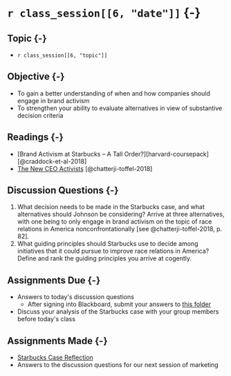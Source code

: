 # `r class_session[[6, "date"]]` {-}

## Topic {-}

- `r class_session[[6, "topic"]]`

## Objective {-}

- To gain a better understanding of when and how companies should engage in
brand activism  
- To strengthen your ability to evaluate alternatives in view of substantive
decision criteria  

## Readings {-}

- [Brand Activism at Starbucks – A Tall Order?][harvard-coursepack]
[@craddock-et-al-2018]  
- [The New CEO Activists][chatterji-toffel-2018] [@chatterji-toffel-2018]

## Discussion Questions {-}

1. What decision needs to be made in the Starbucks case, and what alternatives
should Johnson be considering? Arrive at three alternatives, with one being to
only engage in brand activism on the topic of race relations in America
nonconfrontationally [see @chatterji-toffel-2018, p. 82].
2. What guiding principles should Starbucks use to decide among initiatives that
it could pursue to improve race relations in America? Define and rank the
guiding principles you arrive at cogently.

## Assignments Due {-}

- Answers to today's discussion questions
    - After signing into Blackboard, submit your answers to [this
    folder][discussion-questions-submission-06]
- Discuss your analysis of the Starbucks case with your group members before
today's class

## Assignments Made {-}

- [Starbucks Case Reflection][starbucks-case-reflection]  
- Answers to the discussion questions for our next session of marketing

[discussion-questions-submission-06]: https://blackboard.comm.virginia.edu/webapps/assignment/uploadAssignment?content_id=_191695_1&course_id=_3493_1
[harvard-course-pack]: https://hbsp.harvard.edu/import/850099
[chatterji-toffel-2018]: https://blackboard.comm.virginia.edu/bbcswebdav/pid-195106-dt-content-rid-1802078_1/xid-1802078_1
[starbucks-case-reflection]: https://forms.gle/qDGHceG8AGsdTxeC9
[just-case-reflection]: https://forms.gle/S6ddmkJJcT3DnVML7
